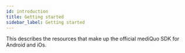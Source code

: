 ```yaml
---
id: introduction
title: Getting started
sidebar_label: Getting started
---
```


This describes the resources that make up the official mediQuo SDK for Android and iOs.
